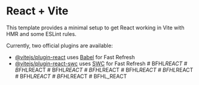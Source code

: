 # React + Vite

This template provides a minimal setup to get React working in Vite with HMR and some ESLint rules.

Currently, two official plugins are available:

- [@vitejs/plugin-react](https://github.com/vitejs/vite-plugin-react/blob/main/packages/plugin-react/README.md) uses [Babel](https://babeljs.io/) for Fast Refresh
- [@vitejs/plugin-react-swc](https://github.com/vitejs/vite-plugin-react-swc) uses [SWC](https://swc.rs/) for Fast Refresh
#   B F H L _ R E A C T  
 #   B F H L _ R E A C T  
 #   B F H L _ R E A C T  
 #   B F H L _ R E A C T  
 #   B F H L _ R E A C T  
 #   B F H L _ R E A C T  
 #   B F H L _ R E A C T  
 #   B F H L _ R E A C T  
 #   B F H L _ R E A C T  
 